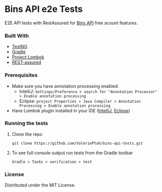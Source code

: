 # Bins API e2e Tests

E2E API tests with RestAssured for [Bins API](https://jsonbin.io/api-reference/bins/get-started) free acount features.

### Built With

* [TestNG](https://testng.org/doc/)
* [Gradle](https://gradle.org/)
* [Project Lombok](https://projectlombok.org/)
* [REST-assured](https://rest-assured.io/)

### Prerequisites

* Make sure you have annotation processing enabled:
   * IntelliJ: ```Settings/Preference > search for "Annotation Processor" > Enable annotation processing```
   * Eclipse: ```project Properties > Java Compiler > Annotation Processing > Enable annotation processing```
* Have Lombok plugin installed in your IDE ([IntelliJ](https://projectlombok.org/setup/intellij), [Eclipse](https://projectlombok.org/setup/eclipse))

### Running the tests

1. Clone the repo
   ```sh
   git clone https://github.com/ValeriePtah/bins-api-tests.git
   ```
2. To see full console output run tests from the Gradle toolbar
   ```
   Gradle > Tasks > verification > test
   ```

### License

Distributed under the MIT License.
